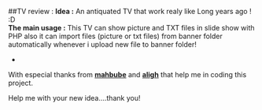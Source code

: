##TV review :
**Idea :** An antiquated TV that work realy like Long years ago ! :D <br />
**The main usage :** This TV can show picture and TXT files in slide show with PHP also it can import files (picture or txt files) from banner folder automatically whenever i upload new file to banner folder!

-

With especial thanks from **[mahbube](http://github.com/mahbube)** and **[aligh](http://github.com/aligh)** that help me in coding this project. 

Help me with your new idea....thank you!
